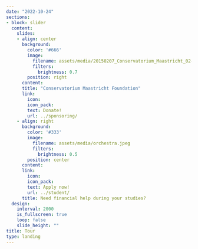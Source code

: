 ```yaml
---
date: "2022-10-24"
sections:
- block: slider
  content:
    slides:
    - align: center
      background:
        color: '#666'
        image:
          filename: assets/media/20150207_Conservatorium_Maastricht_02-803x452.jpg
          filters:
            brightness: 0.7
        position: right
      content: 
      title: "Conservatorium Maastricht Foundation"
      link:
        icon: 
        icon_pack: 
        text: Donate!
        url: ../sponsoring/
    - align: right
      background:
        color: '#333'
        image:
          filename: assets/media/orchestra.jpeg
          filters:
            brightness: 0.5
        position: center
      content: 
      link:
        icon: 
        icon_pack: 
        text: Apply now!
        url: ../student/
      title: Need financial help during your studies?
  design:
    interval: 2000
    is_fullscreen: true
    loop: false
    slide_height: ""
title: Tour
type: landing
---
```

